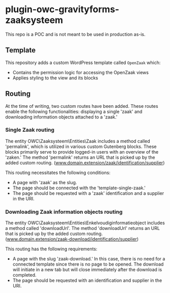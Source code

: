 # plugin-owc-gravityforms-zaaksysteem

This repo is a POC and is not meant to be used in production as-is.

## Template

This repository adds a custom WordPress template called `OpenZaak` which:

* Contains the permission logic for accessing the OpenZaak views
* Applies styling to the view and its blocks

## Routing

At the time of writing, two custom routes have been added. These routes enable the following functionalities: displaying a single 'zaak' and downloading information objects attached to a 'zaak.'

### Single Zaak routing

The entity OWC\Zaaksysteem\Entities\Zaak includes a method called 'permalink', which is utilized in various custom Gutenberg blocks. These blocks primarily serve to provide logged-in users with an overview of the 'zaken.' The method 'permalink' returns an URL that is picked up by the added custom routing. (www.domain.extension/zaak/identification/supplier)

This routing necessitates the following conditions:
- A page with 'zaak' as the slug.
- The page should be connected with the 'template-single-zaak.'
- The page should be requested with a 'zaak' identification and a supplier in the URI.

### Downloading Zaak information objects routing

The entity OWC\Zaaksysteem\Entities\Enkelvoudiginformatieobject includes a method called 'downloadUrl'. The method 'downloadUrl' returns an URL that is picked up by the added custom routing. (www.domain.extension/zaak-download/identification/supplier)

This routing has the following requirements:
- A page with the slug 'zaak-download.' In this case, there is no need for a connected template since there is no page to be opened. The download will initiate in a new tab but will close immediately after the download is completed.
- The page should be requested with an identification and supplier in the URI.
